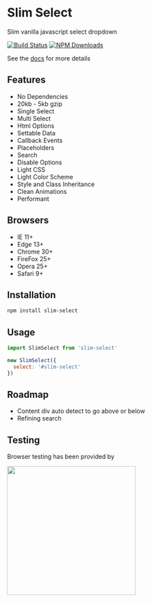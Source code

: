# Slim Select
Slim vanilla javascript select dropdown

[![Build Status](https://travis-ci.org/brianvoe/slim-select.svg?branch=master)](https://travis-ci.org/brianvoe/slim-select)
[![NPM Downloads](https://img.shields.io/npm/dt/slim-select.svg)](https://www.npmjs.com/package/slim-select)

See the [docs](http://slimselectjs.com) for more details

## Features
- No Dependencies
- 20kb - 5kb gzip
- Single Select
- Multi Select
- Html Options
- Settable Data
- Callback Events
- Placeholders
- Search
- Disable Options
- Light CSS
- Light Color Scheme
- Style and Class Inheritance
- Clean Animations
- Performant

## Browsers
- IE 11+
- Edge 13+
- Chrome 30+
- FireFox 25+
- Opera 25+
- Safari 9+

## Installation
```bash
npm install slim-select
```

## Usage
```javascript
import SlimSelect from 'slim-select'

new SlimSelect({
  select: '#slim-select'
})
```

## Roadmap
- Content div auto detect to go above or below
- Refining search

## Testing
Browser testing has been provided by

<img src="https://digitalscientists.com/system/images/1448/original/logo-browserstack.png" width="300" />
